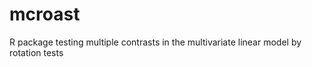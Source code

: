 mcroast
=======

R package testing multiple contrasts in the multivariate linear model by rotation tests
